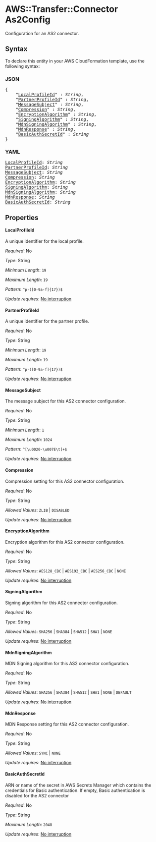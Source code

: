 # AWS::Transfer::Connector As2Config

Configuration for an AS2 connector.

## Syntax

To declare this entity in your AWS CloudFormation template, use the following syntax:

### JSON

<pre>
{
    "<a href="#localprofileid" title="LocalProfileId">LocalProfileId</a>" : <i>String</i>,
    "<a href="#partnerprofileid" title="PartnerProfileId">PartnerProfileId</a>" : <i>String</i>,
    "<a href="#messagesubject" title="MessageSubject">MessageSubject</a>" : <i>String</i>,
    "<a href="#compression" title="Compression">Compression</a>" : <i>String</i>,
    "<a href="#encryptionalgorithm" title="EncryptionAlgorithm">EncryptionAlgorithm</a>" : <i>String</i>,
    "<a href="#signingalgorithm" title="SigningAlgorithm">SigningAlgorithm</a>" : <i>String</i>,
    "<a href="#mdnsigningalgorithm" title="MdnSigningAlgorithm">MdnSigningAlgorithm</a>" : <i>String</i>,
    "<a href="#mdnresponse" title="MdnResponse">MdnResponse</a>" : <i>String</i>,
    "<a href="#basicauthsecretid" title="BasicAuthSecretId">BasicAuthSecretId</a>" : <i>String</i>
}
</pre>

### YAML

<pre>
<a href="#localprofileid" title="LocalProfileId">LocalProfileId</a>: <i>String</i>
<a href="#partnerprofileid" title="PartnerProfileId">PartnerProfileId</a>: <i>String</i>
<a href="#messagesubject" title="MessageSubject">MessageSubject</a>: <i>String</i>
<a href="#compression" title="Compression">Compression</a>: <i>String</i>
<a href="#encryptionalgorithm" title="EncryptionAlgorithm">EncryptionAlgorithm</a>: <i>String</i>
<a href="#signingalgorithm" title="SigningAlgorithm">SigningAlgorithm</a>: <i>String</i>
<a href="#mdnsigningalgorithm" title="MdnSigningAlgorithm">MdnSigningAlgorithm</a>: <i>String</i>
<a href="#mdnresponse" title="MdnResponse">MdnResponse</a>: <i>String</i>
<a href="#basicauthsecretid" title="BasicAuthSecretId">BasicAuthSecretId</a>: <i>String</i>
</pre>

## Properties

#### LocalProfileId

A unique identifier for the local profile.

_Required_: No

_Type_: String

_Minimum Length_: <code>19</code>

_Maximum Length_: <code>19</code>

_Pattern_: <code>^p-([0-9a-f]{17})$</code>

_Update requires_: [No interruption](https://docs.aws.amazon.com/AWSCloudFormation/latest/UserGuide/using-cfn-updating-stacks-update-behaviors.html#update-no-interrupt)

#### PartnerProfileId

A unique identifier for the partner profile.

_Required_: No

_Type_: String

_Minimum Length_: <code>19</code>

_Maximum Length_: <code>19</code>

_Pattern_: <code>^p-([0-9a-f]{17})$</code>

_Update requires_: [No interruption](https://docs.aws.amazon.com/AWSCloudFormation/latest/UserGuide/using-cfn-updating-stacks-update-behaviors.html#update-no-interrupt)

#### MessageSubject

The message subject for this AS2 connector configuration.

_Required_: No

_Type_: String

_Minimum Length_: <code>1</code>

_Maximum Length_: <code>1024</code>

_Pattern_: <code>^[\u0020-\u007E\t]+$</code>

_Update requires_: [No interruption](https://docs.aws.amazon.com/AWSCloudFormation/latest/UserGuide/using-cfn-updating-stacks-update-behaviors.html#update-no-interrupt)

#### Compression

Compression setting for this AS2 connector configuration.

_Required_: No

_Type_: String

_Allowed Values_: <code>ZLIB</code> | <code>DISABLED</code>

_Update requires_: [No interruption](https://docs.aws.amazon.com/AWSCloudFormation/latest/UserGuide/using-cfn-updating-stacks-update-behaviors.html#update-no-interrupt)

#### EncryptionAlgorithm

Encryption algorithm for this AS2 connector configuration.

_Required_: No

_Type_: String

_Allowed Values_: <code>AES128_CBC</code> | <code>AES192_CBC</code> | <code>AES256_CBC</code> | <code>NONE</code>

_Update requires_: [No interruption](https://docs.aws.amazon.com/AWSCloudFormation/latest/UserGuide/using-cfn-updating-stacks-update-behaviors.html#update-no-interrupt)

#### SigningAlgorithm

Signing algorithm for this AS2 connector configuration.

_Required_: No

_Type_: String

_Allowed Values_: <code>SHA256</code> | <code>SHA384</code> | <code>SHA512</code> | <code>SHA1</code> | <code>NONE</code>

_Update requires_: [No interruption](https://docs.aws.amazon.com/AWSCloudFormation/latest/UserGuide/using-cfn-updating-stacks-update-behaviors.html#update-no-interrupt)

#### MdnSigningAlgorithm

MDN Signing algorithm for this AS2 connector configuration.

_Required_: No

_Type_: String

_Allowed Values_: <code>SHA256</code> | <code>SHA384</code> | <code>SHA512</code> | <code>SHA1</code> | <code>NONE</code> | <code>DEFAULT</code>

_Update requires_: [No interruption](https://docs.aws.amazon.com/AWSCloudFormation/latest/UserGuide/using-cfn-updating-stacks-update-behaviors.html#update-no-interrupt)

#### MdnResponse

MDN Response setting for this AS2 connector configuration.

_Required_: No

_Type_: String

_Allowed Values_: <code>SYNC</code> | <code>NONE</code>

_Update requires_: [No interruption](https://docs.aws.amazon.com/AWSCloudFormation/latest/UserGuide/using-cfn-updating-stacks-update-behaviors.html#update-no-interrupt)

#### BasicAuthSecretId

ARN or name of the secret in AWS Secrets Manager which contains the credentials for Basic authentication. If empty, Basic authentication is disabled for the AS2 connector

_Required_: No

_Type_: String

_Maximum Length_: <code>2048</code>

_Update requires_: [No interruption](https://docs.aws.amazon.com/AWSCloudFormation/latest/UserGuide/using-cfn-updating-stacks-update-behaviors.html#update-no-interrupt)

